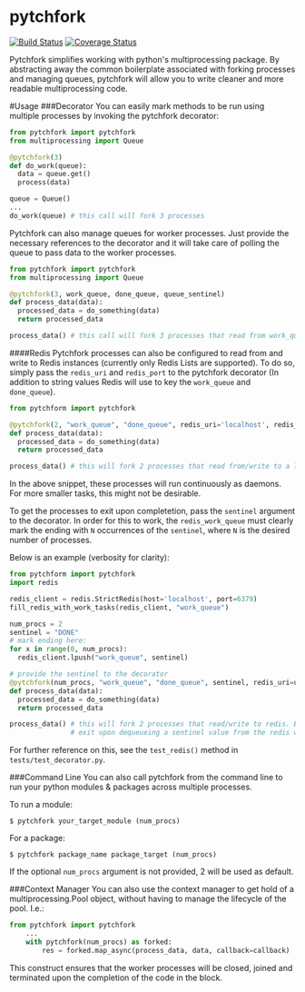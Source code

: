 # pytchfork
[![Build Status](https://travis-ci.org/shaunvxc/pytchfork.svg?branch=master)](https://travis-ci.org/shaunvxc/pytchfork)
[![Coverage Status](https://coveralls.io/repos/shaunvxc/pytchfork/badge.png?branch=master&service=github)](https://coveralls.io/github/shaunvxc/pytchfork?branch=master)

Pytchfork simplifies working with python's multiprocessing package.  By abstracting away the common boilerplate associated with forking processes and managing queues, pytchfork will allow you to write cleaner and more readable multiprocessing code.

#Usage
###Decorator
You can easily mark methods to be run using multiple processes by invoking the pytchfork decorator:
```python
from pytchfork import pytchfork
from multiprocessing import Queue

@pytchfork(3)
def do_work(queue):
  data = queue.get()
  process(data)

queue = Queue()
...
do_work(queue) # this call will fork 3 processes
```
Pytchfork can also manage queues for worker processes.  Just provide the necessary references to the decorator and
it will take care of polling the queue to pass data to the worker processes.

```python
from pytchfork import pytchfork
from multiprocessing import Queue

@pytchfork(3, work_queue, done_queue, queue_sentinel)
def process_data(data):
  processed_data = do_something(data)
  return processed_data

process_data() # this call will fork 3 processes that read from work_queue & write to done_queue.
```
####Redis
Pytchfork processes can also be configured to read from and write to Redis instances (currently only Redis Lists are supported).  To do so, simply pass the `redis_uri` and `redis_port` to the pytchfork decorator (In addition to string values Redis will use to key the `work_queue` and `done_queue`).  

```python
from pytchform import pytchfork

@pytchfork(2, "work_queue", "done_queue", redis_uri='localhost', redis_port=6379)
def process_data(data):
  processed_data = do_something(data)
  return processed_data

process_data() # this will fork 2 processes that read from/write to a local redis instance   
```

In the above snippet, these processes will run continuously as daemons.  For more smaller tasks, this might not be desirable. 

To get the processes to exit upon completetion, pass the `sentinel` argument to the decorator. In order for this to work, the `redis_work_queue` must clearly mark the ending with `N` occurrences of the `sentinel`, where `N` is the desired number of processes. 

Below is an example (verbosity for clarity):

```python
from pytchform import pytchfork
import redis

redis_client = redis.StrictRedis(host='localhost', port=6379)
fill_redis_with_work_tasks(redis_client, "work_queue")

num_procs = 2
sentinel = "DONE"
# mark ending here:
for x in range(0, num_procs):
  redis_client.lpush("work_queue", sentinel)

# provide the sentinel to the decorator
@pytchfork(num_procs, "work_queue", "done_queue", sentinel, redis_uri=uri, redis_port=port)
def process_data(data):
  processed_data = do_something(data)
  return processed_data

process_data() # this will fork 2 processes that read/write to redis. Each process will
               # exit upon dequeueing a sentinel value from the redis work queue
```
For further reference on this, see the `test_redis()` method in `tests/test_decorator.py`.

###Command Line
You can also call pytchfork from the command line to run your python modules & packages across multiple processes.

To run a module:
```console
$ pytchfork your_target_module (num_procs) 
```

For a package:
```console
$ pytchfork package_name package_target (num_procs)
```
If the optional `num_procs` argument is not provided, 2 will be used as default.

###Context Manager
You can also use the context manager to get hold of a multiprocessing.Pool object, without having to manage the lifecycle of the pool.  I.e.:

```python
from pytchfork import pytchfork
    ...
    with pytchfork(num_procs) as forked:
        res = forked.map_async(process_data, data, callback=callback)
```

This construct ensures that the worker processes will be closed, joined and terminated upon the completion of the code in the block. 
